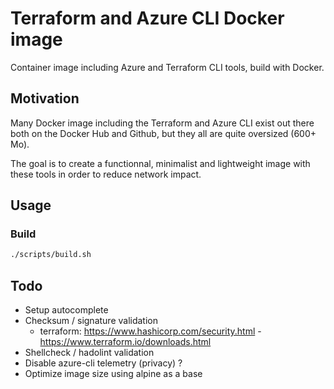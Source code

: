 # Terraform and Azure CLI Docker image
Container image including Azure and Terraform CLI tools, build with Docker.

## Motivation
Many Docker image including the Terraform and Azure CLI exist out there both on the Docker Hub and Github, but they all are quite oversized (600+ Mo).

The goal is to create a functionnal, minimalist and lightweight image with these tools in order to reduce network impact.

## Usage

### Build
```bash
./scripts/build.sh
```

## Todo
* Setup autocomplete
* Checksum / signature validation
  * terraform: https://www.hashicorp.com/security.html - https://www.terraform.io/downloads.html
* Shellcheck / hadolint validation
* Disable azure-cli telemetry (privacy) ?
* Optimize image size using alpine as a base
